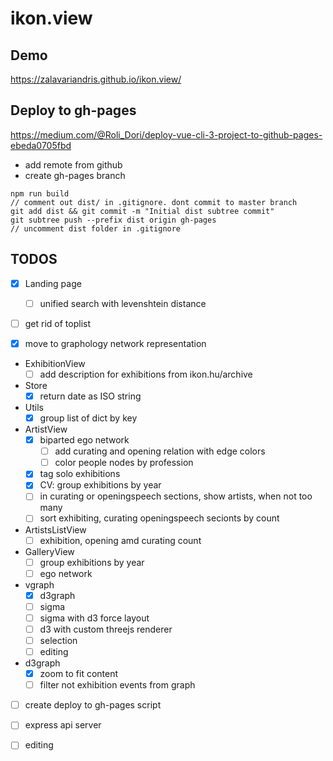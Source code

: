 # ikon.view

## Demo
https://zalavariandris.github.io/ikon.view/

## Deploy to gh-pages
https://medium.com/@Roli_Dori/deploy-vue-cli-3-project-to-github-pages-ebeda0705fbd
- add remote from github
- create gh-pages branch
```
npm run build
// comment out dist/ in .gitignore. dont commit to master branch
git add dist && git commit -m "Initial dist subtree commit"
git subtree push --prefix dist origin gh-pages
// uncomment dist folder in .gitignore
```

## TODOS
- [x] Landing page
  - [ ] unified search with levenshtein distance

- [ ] get rid of toplist

- [x] move to graphology network representation

- ExhibitionView
  - [ ] add description for exhibitions from ikon.hu/archive

- Store
  - [x] return date as ISO string 

- Utils
  - [x] group list of dict by key

- ArtistView
  - [x] biparted ego network
    - [ ] add curating and opening relation with edge colors
    - [ ] color people nodes by profession
  - [x] tag solo exhibitions
  - [x] CV: group exhibitions by year
  - [ ] in curating or openingspeech sections, show artists, when not too many
  - [ ] sort exhibiting, curating openingspeech secionts by count

- ArtistsListView
  - [ ] exhibition, opening amd curating count

- GalleryView
  - [ ] group exhibitions by year
  - [ ] ego network

- vgraph
  - [x] d3graph
  - [ ] sigma
  - [ ] sigma with d3 force layout
  - [ ] d3 with custom threejs renderer
  - [ ] selection
  - [ ] editing

- d3graph
  - [x] zoom to fit content
  - [ ] filter not exhibition events from graph

- [ ] create deploy to gh-pages script

- [ ] express api server
- [ ] editing